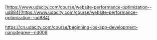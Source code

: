 [https://www.udacity.com/course/website-performance-optimization--ud884](https://www.udacity.com/course/website-performance-optimization--ud884)

https://cn.udacity.com/course/beginning-ios-app-development-nanodegree--nd006



